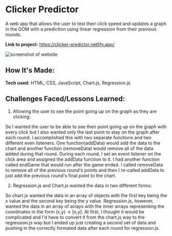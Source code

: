 # Clicker Predictor
A web app that allows the user to test their click speed and updates a graph in the DOM with a prediction using linear regression from their previous rounds.

**Link to project:** https://clicker-predictor.netlify.app/

![screenshot of website](https://i.imgur.com/Qlrh7p1.jpg)

## How It's Made:

**Tech used:** HTML, CSS, JavaScript, Chart.js, Regression.js


## Challenges Faced/Lessons Learned:

1. Allowing the user to see the point going up on the graph as they are clicking:

So I wanted the user to be able to see their point going up on the graph with every click but I also wanted only the last point to stay on the graph after each round. I accomplished this with two separate functions and two different even listeners. One function(addData) would add the data to the chart and another function (removeData) would remove all of the data added during that round. During each round, I set an event listener on the click area and assigned the addData function to it. I had another function called endGame that would run after the game ended. I called removeData to remove all of the previous round's points and then I re-called addData to just add the previous round's final point to the chart.  

2. Regression.js and Chart.js wanted the data in two different forms:

So chart.js wanted the data in an array of objects with the first key being the x value and the second key being the y value. Regression.js, however, wanted the data in an array of arrays with the inner arrays representing the coordinates in the form (x,y) -> [x,y]. At first, I thought it would be complicated and I'd have to convert it from the chart.js way to the regression.js way but I ended up just creating a second set of data and pushing in the correctly formated data after each round for regression.js. 
